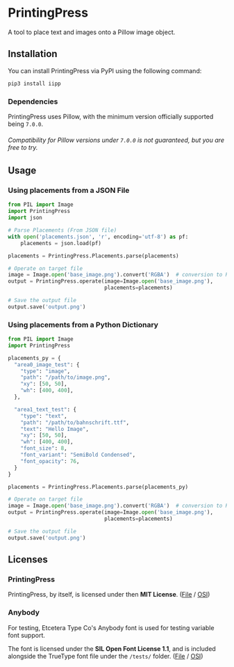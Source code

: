 # PrintingPress

A tool to place text and images onto a Pillow image object.

## Installation

You can install PrintingPress via PyPI using the following command:

```bash
pip3 install iipp
```

### Dependencies

PrintingPress uses Pillow, with the minimum version officially supported being `7.0.0`.

###### Compatibility for Pillow versions under `7.0.0` is not guaranteed, but you are free to try.

## Usage

### Using placements from a JSON File

```python
from PIL import Image
import PrintingPress
import json

# Parse Placements (From JSON file)
with open('placements.json', 'r', encoding='utf-8') as pf:
    placements = json.load(pf)

placements = PrintingPress.Placements.parse(placements)

# Operate on target file
image = Image.open('base_image.png').convert('RGBA')  # conversion to RGBA is required
output = PrintingPress.operate(image=Image.open('base_image.png'),
                               placements=placements)

# Save the output file
output.save('output.png')
```

### Using placements from a Python Dictionary

```python
from PIL import Image
import PrintingPress

placements_py = {
  "area0_image_test": {
    "type": "image",
    "path": "/path/to/image.png",
    "xy": [50, 50],
    "wh": [400, 400],
  },

  "area1_text_test": {
    "type": "text",
    "path": "/path/to/bahnschrift.ttf",
    "text": "Hello Image",
    "xy": [50, 50],
    "wh": [400, 400],
    "font_size": 8,
    "font_variant": "SemiBold Condensed",
    "font_opacity": 76,
  }
}

placements = PrintingPress.Placements.parse(placements_py)

# Operate on target file
image = Image.open('base_image.png').convert('RGBA')  # conversion to RGBA is required
output = PrintingPress.operate(image=Image.open('base_image.png'),
                               placements=placements)

# Save the output file
output.save('output.png')
```

## Licenses

### PrintingPress
PrintingPress, by itself, is licensed under then **MIT License**.
([File](https://github.com/interestingimages/PrintingPress/blob/master/LICENSE) / 
[OSI](https://opensource.org/licenses/MIT))

### Anybody
For testing, Etcetera Type Co's Anybody font is used for testing variable font support.

The font is licensed under the **SIL Open Font License 1.1**, and is included alongside the TrueType font file under the
`/tests/` folder.
([File](https://github.com/interestingimages/PrintingPress/blob/master/tests/SIL.txt) / 
[OSI](https://opensource.org/licenses/OFL-1.1))
